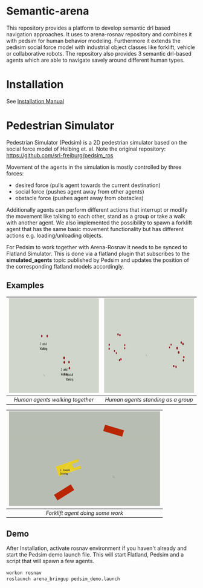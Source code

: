 # Semantic-arena
This repository provides a platform to develop semantic drl based navigation approaches. It uses to arena-rosnav repository and combines it with pedsim for human behavior modeling. Furthermore it extends the pedisim social force model with industrial object classes like forklift, vehicle or collaborative robots. 
The repository also provides 3 semantic drl-based agents which are able to navigate savely around different human types.

# Installation
See [Installation Manual](https://github.com/ignc-research/semantic-arena/blob/main/docs/Installation.md)

# Pedestrian Simulator
Pedestrian Simulator (Pedsim) is a 2D pedestrian simulator based on the social force model of Helbing et. al. Note the original repository: https://github.com/srl-freiburg/pedsim_ros

Movement of the agents in the simulation is mostly controlled by three forces:
- desired force (pulls agent towards the current destination)
- social force (pushes agent away from other agents)
- obstacle force (pushes agent away from obstacles)

Additionally agents can perform different actions that interrupt or modify the movement like talking to each other, stand as a group or take a walk with another agent.
We also implemented the possibility to spawn a forklift agent that has the same basic movement functionality but has different actions e.g. loading/unloading objects.

For Pedsim to work together with Arena-Rosnav it needs to be synced to Flatland Simulator. This is done via a flatland plugin that subscribes to the **simulated_agents** topic published by Pedsim and updates the position of the corresponding flatland models accordingly.

## Examples

| <img width="400" height="250" src="/img/pedsim/takingawalk.gif"> | <img width="400" height="250" src="/img/pedsim/grouping.gif"> | 
|:--:|:--:|
| *Human agents walking together* | *Human agents standing as a group* |

| <img width="400" height="250" src="/img/pedsim/forklift.gif"> | 
|:--:|
| *Forklift agent doing some work* |


## Demo
After Installation, activate rosnav environment if you haven't already and start the Pedsim demo launch file.
This will start Flatland, Pedsim and a script that will spawn a few agents.
```
workon rosnav
roslaunch arena_bringup pedsim_demo.launch
```
